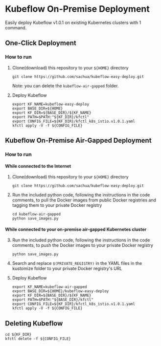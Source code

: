# Kubeflow On-Premise Deployment

Easily deploy Kubeflow v1.0.1 on existing Kubernetes clusters with 1 command.

## One-Click Deployment

### How to run

1. Clone(download) this repository to your `${HOME}` directory

    ```
    git clone https://github.com/sachua/kubeflow-easy-deploy.git
    ```
    
    Note: you can delete the `kubeflow-air-gapped` folder.

2. Deploy Kubeflow

    ```
    export KF_NAME=kubeflow-easy-deploy
    export BASE_DIR=${HOME}
    export KF_DIR=${BASE_DIR}/${KF_NAME}
    export PATH=$PATH:"${KF_DIR}/kfctl"
    export CONFIG_FILE=${KF_DIR}/kfctl_k8s_istio.v1.0.1.yaml
    kfctl apply -V -f ${CONFIG_FILE}
    ```

## Kubeflow On-Premise Air-Gapped Deployment

### How to run

#### While connected to the Internet

1. Clone(download) this repository to your `${HOME}` directory

    ```
    git clone https://github.com/sachua/kubeflow-easy-deploy.git
    ```
    
2. Run the included python code, following the instructions in the code comments, to pull the Docker images from public Docker registries and tagging them to your private Docker registry

    ```
    cd kubeflow-air-gapped
    python save_images.py
    ```
    
#### While connected to your on-premise air-gapped Kubernetes cluster

3. Run the included python code, following the instructions in the code comments, to push the Docker images to your private Docker registry

    ```
    python save_images.py
    ```
    
4. Search and replace `$(PRIVATE_REGISTRY)` in the YAML files in the kustomize folder to your private Docker registry's URL

5. Deploy Kubeflow

    ```
    export KF_NAME=kubeflow-air-gapped
    export BASE_DIR=${HOME}/kubeflow-easy-deploy
    export KF_DIR=${BASE_DIR}/${KF_NAME}
    export PATH=$PATH:"${BASE_DIR}/kfctl"
    export CONFIG_FILE=${KF_DIR}/kfctl_k8s_istio.v1.0.1.yaml
    kfctl apply -V -f ${CONFIG_FILE}
    ```
    
## Deleting Kubeflow

```
cd ${KF_DIR}
kfctl delete -f ${CONFIG_FILE}
```
